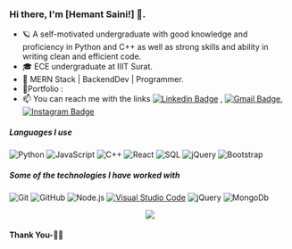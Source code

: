 ### Hi there, I'm [Hemant Saini!] 👋. 

- 🪐 A self-motivated undergraduate with good knowledge and proficiency in Python and C++ as well as strong skills and ability in writing clean and efficient code.
- 🎓 ECE undergraduate at IIIT Surat.
- :test_tube: MERN Stack | BackendDev | Programmer. 
- :speech_balloon:Portfolio : 
- :mailbox: You can reach me with the links 
[![Linkedin Badge](https://img.shields.io/badge/-LinkedIn-blue?style=flat-square&logo=Linkedin&logoColor=white&link=https://www.linkedin.com/in/hemant-saini-2158a01a5/)](https://www.linkedin.com/in/hemant-saini-2158a01a5/) 
, [![Gmail Badge](https://img.shields.io/badge/-Gmail-c14438?style=flat-square&logo=Gmail&logoColor=white&link=mailto:hsainioff@gmail.com)](mailto:hsainioff@gmail.com),
[![Instagram Badge](https://img.shields.io/badge/-Instagram-pink?style=flat-square&logo=Instagram&logoColor=white&link=https://www.instagram.com/hemant__saini__/)](https://www.instagram.com/hemant__saini__/) 


##### Languages I use
![Python](https://img.shields.io/badge/-Python-000000?style=flat&logo=python)
![JavaScript](https://img.shields.io/badge/-JavaScript-000000?style=flat&logo=javascript)
![C++](https://img.shields.io/badge/-C++-000000?style=flat&logo=c%2B%2B)
![React](https://img.shields.io/badge/-React-222222?style=flat&logo=React&logoColor=61DAFB)
![SQL](https://img.shields.io/badge/-SQL-000000?style=flat&logo=postgresql)
![jQuery](https://img.shields.io/badge/-jQuery-222222?style=flat&logo=jQuery&logoColor=0769AD)
![Bootstrap](https://img.shields.io/badge/-bootstrap-222222?style=flat&logo=bootstrap&logoColor=0769AD)

##### Some of the technologies I have worked with

![Git](https://img.shields.io/badge/-Git-222222?style=flat&logo=git&logoColor=F05032)
![GitHub](https://img.shields.io/badge/-GitHub-222222?style=flat&logo=github&logoColor=181717)
![Node.js](https://img.shields.io/badge/-Node.js-222222?style=flat&logo=node.js&logoColor=339933)
[![Visual Studio Code](https://img.shields.io/badge/-VSCode-444444?style=flat&logo=visual-studio-code&logoColor=007ACC)](https://github.com/microsoft/vscode)
![jQuery](https://img.shields.io/badge/-jQuery-222222?style=flat&logo=jQuery&logoColor=0769AD)
![MongoDb](https://img.shields.io/badge/-mongodb-222222?style=flat&logo=mongodb&logoColor=0769AD)


<p align="center" >
  <a href="https://github.com/anuraghazra/github-readme-stats"> 
    <img  src="https://github-readme-stats.vercel.app/api?username=hemantsaini-7&&show_icons=true&theme=radical"/>
  </a>
</p>

#### Thank You-🙏🏼
